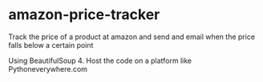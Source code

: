 # amazon-price-tracker
Track the price of a product at amazon and send and email when the price falls below a certain point

Using BeautifulSoup 4.
Host the code on a platform like Pythoneverywhere.com 
